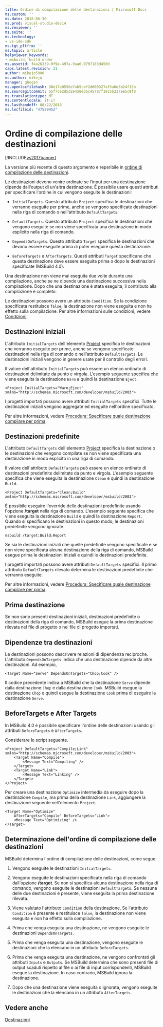 ```yaml
---
title: Ordine di compilazione delle destinazioni | Microsoft Docs
ms.custom: ''
ms.date: 2018-06-30
ms.prod: visual-studio-dev14
ms.reviewer: ''
ms.suite: ''
ms.technology:
- vs-ide-sdk
ms.tgt_pltfrm: ''
ms.topic: article
helpviewer_keywords:
- msbuild, build order
ms.assetid: f4a26339-9f9a-497a-9aa6-0797183d450d
caps.latest.revision: 21
author: mikejo5000
ms.author: mikejo
manager: ghogen
ms.openlocfilehash: 38e17a0556e7ab5cef2d600327af5a6e3b24f15b
ms.sourcegitcommit: 55f7ce2d5d2e458e35c45787f1935b237ee5c9f8
ms.translationtype: MT
ms.contentlocale: it-IT
ms.lasthandoff: 08/22/2018
ms.locfileid: "47529452"
---
```

# <a name="target-build-order"></a>Ordine di compilazione delle destinazioni
[!INCLUDE[vs2017banner](../includes/vs2017banner.md)]

La versione più recente di questo argomento è reperibile in [ordine di compilazione delle destinazioni](https://docs.microsoft.com/visualstudio/msbuild/target-build-order).  
  
  
Le destinazioni devono venire ordinate se l'input per una destinazione dipende dall'output di un'altra destinazione. È possibile usare questi attributi per specificare l'ordine in cui vengono eseguite le destinazioni:  
  
-   `InitialTargets`. Questo attributo `Project` specifica le destinazioni che verranno eseguite per prime, anche se vengono specificate destinazioni nella riga di comando o nell'attributo `DefaultTargets`.  
  
-   `DefaultTargets`. Questo attributo `Project` specifica le destinazioni che vengono eseguite se non viene specificata una destinazione in modo esplicito nella riga di comando.  
  
-   `DependsOnTargets`. Questo attributo `Target` specifica le destinazioni che devono essere eseguite prima di poter eseguire questa destinazione.  
  
-   `BeforeTargets` e `AfterTargets`. Questi attributi `Target` specificano che questa destinazione deve essere eseguita prima o dopo le destinazioni specificate (MSBuild 4.0).  
  
 Una destinazione non viene mai eseguita due volte durante una compilazione, anche se ne dipende una destinazione successiva nella compilazione. Dopo che una destinazione è stata eseguita, il contributo alla compilazione è completo.  
  
 Le destinazioni possono avere un attributo `Condition`. Se la condizione specificata restituisce `false`, la destinazione non viene eseguita e non ha effetto sulla compilazione. Per altre informazioni sulle condizioni, vedere [Condizioni](../msbuild/msbuild-conditions.md).  
  
## <a name="initial-targets"></a>Destinazioni iniziali  
 L'attributo `InitialTargets` dell'elemento [Project](../msbuild/project-element-msbuild.md) specifica le destinazioni che verranno eseguite per prime, anche se vengono specificate destinazioni nella riga di comando o nell'attributo `DefaultTargets`. Le destinazioni iniziali vengono in genere usate per il controllo degli errori.  
  
 Il valore dell'attributo `InitialTargets` può essere un elenco ordinato di destinazioni delimitate da punto e virgola. L'esempio seguente specifica che viene eseguita la destinazione `Warm` e quindi la destinazione `Eject`.  
  
```  
<Project InitialTargets="Warm;Eject" xmlns="http://schemas.microsoft.com/developer/msbuild/2003">  
```  
  
 I progetti importati possono avere attributi `InitialTargets` specifici. Tutte le destinazioni iniziali vengono aggregate ed eseguite nell'ordine specificato.  
  
 Per altre informazioni, vedere [Procedura: Specificare quale destinazione compilare per prima](../msbuild/how-to-specify-which-target-to-build-first.md).  
  
## <a name="default-targets"></a>Destinazioni predefinite  
 L'attributo `DefaultTargets` dell'elemento [Project](../msbuild/project-element-msbuild.md) specifica la destinazione o le destinazioni che vengono compilate se non viene specificata una destinazione in modo esplicito in una riga di comando.  
  
 Il valore dell'attributo `DefaultTargets` può essere un elenco ordinato di destinazioni predefinite delimitate da punto e virgola. L'esempio seguente specifica che viene eseguita la destinazione `Clean` e quindi la destinazione `Build`.  
  
```  
<Project DefaultTargets="Clean;Build" xmlns="http://schemas.microsoft.com/developer/msbuild/2003">  
```  
  
 È possibile eseguire l'override delle destinazioni predefinite usando l'opzione **/target** nella riga di comando. L'esempio seguente specifica che viene eseguita la destinazione `Build` e quindi la destinazione `Report`. Quando si specificano le destinazioni in questo modo, le destinazioni predefinite vengono ignorate.  
  
 `msbuild /target:Build;Report`  
  
 Se sia le destinazioni iniziali che quelle predefinite vengono specificate e se non viene specificata alcuna destinazione della riga di comando, MSBuild esegue prima le destinazioni iniziali e quindi le destinazioni predefinite.  
  
 I progetti importati possono avere attributi `DefaultTargets` specifici. Il primo attributo `DefaultTargets` rilevato determina le destinazioni predefinite che verranno eseguite.  
  
 Per altre informazioni, vedere [Procedura: Specificare quale destinazione compilare per prima](../msbuild/how-to-specify-which-target-to-build-first.md).  
  
## <a name="first-target"></a>Prima destinazione  
 Se non sono presenti destinazioni iniziali, destinazioni predefinite o destinazioni della riga di comando, MSBuild esegue la prima destinazione rilevata nel file di progetto o nei file di progetto importati.  
  
## <a name="target-dependencies"></a>Dipendenze tra destinazioni  
 Le destinazioni possono descrivere relazioni di dipendenza reciproche. L'attributo `DependsOnTargets` indica che una destinazione dipende da altre destinazioni. Ad esempio,  
  
```  
<Target Name="Serve" DependsOnTargets="Chop;Cook" />  
```  
  
 Il codice precedente indica a MSBuild che la destinazione `Serve` dipende dalla destinazione `Chop` e dalla destinazione `Cook`. MSBuild esegue la destinazione `Chop` e quindi esegue la destinazione `Cook` prima di eseguire la destinazione `Serve`.  
  
## <a name="beforetargets-and-after-targets"></a>BeforeTargets e After Targets  
 In MSBuild 4.0 è possibile specificare l'ordine delle destinazioni usando gli attributi `BeforeTargets` e `AfterTargets`.  
  
 Considerare lo script seguente.  
  
```  
<Project DefaultTargets="Compile;Link" xmlns="http://schemas.microsoft.com/developer/msbuild/2003">  
    <Target Name="Compile">  
        <Message Text="Compiling" />  
    </Target>  
    <Target Name="Link">  
        <Message Text="Linking" />  
    </Target>  
</Project>  
```  
  
 Per creare una destinazione `Optimize` intermedia da eseguire dopo la destinazione `Compile`, ma prima della destinazione `Link`, aggiungere la destinazione seguente nell'elemento `Project`.  
  
```  
<Target Name="Optimize"   
    AfterTargets="Compile" BeforeTargets="Link">  
    <Message Text="Optimizing" />  
</Target>  
```  
  
## <a name="determining-the-target-build-order"></a>Determinazione dell'ordine di compilazione delle destinazioni  
 MSBuild determina l'ordine di compilazione delle destinazioni, come segue:  
  
1.  Vengono eseguite le destinazioni `InitialTargets`.  
  
2.  Vengono eseguite le destinazioni specificate nella riga di comando dall'opzione **/target**. Se non si specifica alcuna destinazione nella riga di comando, vengono eseguite le destinazioni `DefaultTargets`. Se nessuna delle due destinazioni è presente, viene eseguita la prima destinazione rilevata.  
  
3.  Viene valutato l'attributo `Condition` della destinazione. Se l'attributo `Condition` è presente e restituisce `false`, la destinazione non viene eseguita e non ha effetto sulla compilazione.  
  
4.  Prima che venga eseguita una destinazione, ne vengono eseguite le destinazioni `DependsOnTargets`.  
  
5.  Prima che venga eseguita una destinazione, vengono eseguite le destinazioni che la elencano in un attributo `BeforeTargets`.  
  
6.  Prima che venga eseguita una destinazione, ne vengono confrontati gli attributi `Inputs` e `Outputs`. Se MSBuild determina che sono presenti file di output scaduti rispetto al file o ai file di input corrispondenti, MSBuild esegue la destinazione. In caso contrario, MSBuild ignora la destinazione.  
  
7.  Dopo che una destinazione viene eseguita o ignorata, vengono eseguite le destinazioni che la elencano in un attributo `AfterTargets`.  
  
## <a name="see-also"></a>Vedere anche  
 [Destinazioni](../msbuild/msbuild-targets.md)



